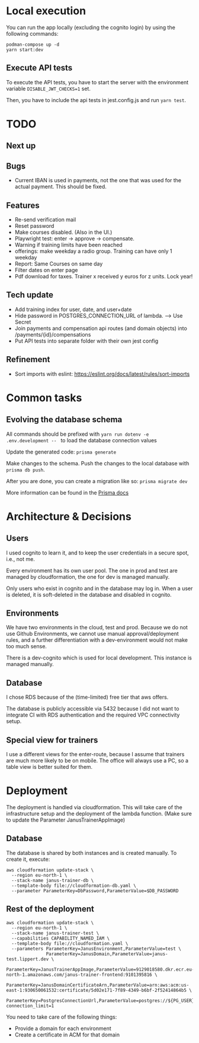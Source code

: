 # Local execution

You can run the app locally (excluding the cognito login) by using the following commands:

```shell
podman-compose up -d
yarn start:dev
```

## Execute API tests

To execute the API tests, you have to start the server with the environment variable
`DISABLE_JWT_CHECKS=1` set.

Then, you have to include the api tests in jest.config.js and run `yarn test`.

# TODO

## Next up

## Bugs

- Current IBAN is used in payments, not the one that was used for the actual
  payment. This should be fixed.

## Features

- Re-send verification mail
- Reset password
- Make courses disabled. (Also in the UI.)
- Playwright test: enter -> approve -> compensate.
- Warning if training limits have been reached
- offerings: make weekday a radio group. Training can have only 1 weekday
- Report: Same Courses on same day
- Filter dates on enter page
- Pdf download for taxes. Trainer x received y euros for z units. Lock year!

## Tech update

- Add training index for user, date, and user+date
- Hide password in POSTGRES_CONNECTION_URL of lambda. --> Use Secret
- Join payments and compensation api routes (and domain objects) into /payments/{id}/compensations
- Put API tests into separate folder with their own jest config

## Refinement

- Sort imports with eslint: https://eslint.org/docs/latest/rules/sort-imports

# Common tasks

## Evolving the database schema

All commands should be prefixed with `yarn run dotenv -e .env.development -- ` to load the database connection values

Update the generated code: `prisma generate`

Make changes to the schema. Push the changes to the local database with `prisma db push`.

After you are done, you can create a migration like so: `prisma migrate dev`

More information can be found in the [Prisma docs](https://www.prisma.io/docs/orm/prisma-migrate/workflows/prototyping-your-schema)

# Architecture & Decisions

## Users

I used cognito to learn it, and to keep the user credentials in a secure spot, i.e., not me.

Every environment has its own user pool. The one in prod and test are managed by cloudformation, the one for dev
is managed manually.

Only users who exist in cognito and in the database may log in. When a user is deleted, it is soft-deleted in the
database and disabled in cognito.

## Environments

We have two environments in the cloud, test and prod. Because we do not use Github Environments, we cannot use manual
approval/deployment rules, and a further differentiation with a dev-environment would not make too much sense.

There is a dev-cognito which is used for local development. This instance is managed manually.

## Database

I chose RDS because of the (time-limited) free tier that aws offers.

The database is publicly accessible via 5432 because I did not want to integrate CI with RDS authentication and
the required VPC connectivity setup.

## Special view for trainers

I use a different views for the enter-route, because I assume that trainers are much more likely to be on mobile.
The office will always use a PC, so a table view is better suited for them.

# Deployment

The deployment is handled via cloudformation. This will take care of the infrastructure setup and the deployment
of the lambda function. (Make sure to update the Parameter JanusTrainerAppImage)

## Database

The database is shared by both instances and is created manually. To create it, execute:

```shell
aws cloudformation update-stack \
  --region eu-north-1 \
  --stack-name janus-trainer-db \
  --template-body file://cloudformation-db.yaml \
  --parameter ParameterKey=DbPassword,ParameterValue=$DB_PASSWORD
```

## Rest of the deployment

```shell
aws cloudformation update-stack \
  --region eu-north-1 \
  --stack-name janus-trainer-test \
  --capabilities CAPABILITY_NAMED_IAM \
  --template-body file://cloudformation.yaml \
  --parameters ParameterKey=JanusEnvironment,ParameterValue=test \
               ParameterKey=JanusDomain,ParameterValue=janus-test.lippert.dev \
               ParameterKey=JanusTrainerAppImage,ParameterValue=9129018580.dkr.ecr.eu-north-1.amazonaws.com/janus-trainer-frontend:9101395816 \
               ParameterKey=JanusDomainCertificateArn,ParameterValue=arn:aws:acm:us-east-1:930650061532:certificate/5d02e171-7f89-4349-b6bf-2f52414864b5 \
               ParameterKey=PostgresConnectionUrl,ParameterValue=postgres://${PG_USER}:${PG_PASSWORD}@${PG_HOST}/bwquglhx\?connection_limit=1
```

You need to take care of the following things:

- Provide a domain for each environment
- Create a certificate in ACM for that domain
